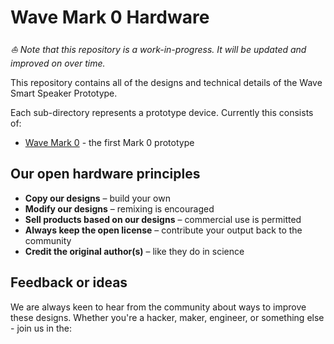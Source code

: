 # Wave Mark 0 Hardware

*⛵️ Note that this repository is a work-in-progress. It will be updated and improved on over time.*

This repository contains all of the designs and technical details of the Wave Smart Speaker Prototype.

Each sub-directory represents a prototype device. Currently this consists of:
- [Wave Mark 0](./mk-0) - the first Mark 0 prototype

## Our open hardware principles
* **Copy our designs** – build your own
* **Modify our designs** – remixing is encouraged
* **Sell products based on our designs** – commercial use is permitted
* **Always keep the open license** – contribute your output back to the community
* **Credit the original author(s)** – like they do in science

## Feedback or ideas

We are always keen to hear from the community about ways to improve these designs. Whether you're a hacker, maker, engineer, or something else - join us in the:
